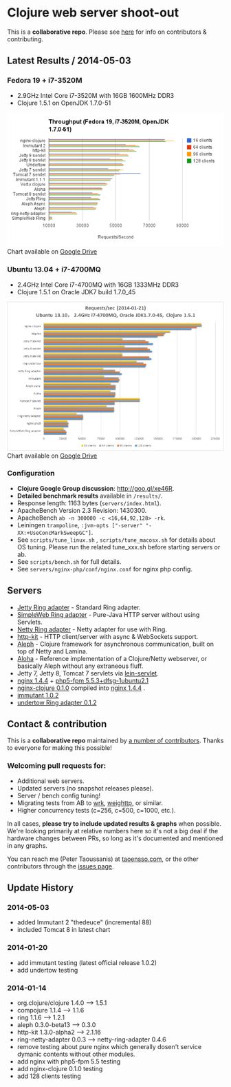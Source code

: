 # Clojure web server shoot-out

This is a **collaborative repo**. Please see [here](#contact--contribution) for info on contributors & contributing.

## Latest Results / 2014-05-03

### Fedora 19 + i7-3520M

  * 2.9GHz Intel Core i7-3520M with 16GB 1600MHz DDR3
  * Clojure 1.5.1 on OpenJDK 1.7.0-51

  ![Performance comparison chart](results/20140503-01-04.png)
  Chart available on [Google Drive](http://goo.gl/2FtAFy)

### Ubuntu 13.04 + i7-4700MQ

  * 2.4GHz Intel Core i7-4700MQ with 16GB 1333MHz DDR3
  * Clojure 1.5.1 on Oracle JDK7 build  1.7.0_45

  ![Performance comparison chart](results/20140121-14-30.png)
  Chart available on [Google Drive](http://goo.gl/XrHk7C)

### Configuration

  * **Clojure Google Group discussion**: http://goo.gl/xe46R.
  * **Detailed benchmark results** available in `/results/`.
  * Response length: 1163 bytes (`servers/index.html`).
  * ApacheBench Version 2.3 Revision: 1430300.
  * ApacheBench `ab -n 300000 -c <16,64,92,128> -rk`.
  * Leiningen `trampoline`, `:jvm-opts ["-server" "-XX:+UseConcMarkSweepGC"]`.
  * See `scripts/tune_linux.sh` , `scripts/tune_macosx.sh`  for details about OS tuning. Please run the related tune_xxx.sh before starting servers or ab.
  * See `scripts/bench.sh` for full details.
  * See `servers/nginx-php/conf/nginx.conf` for nginx php config.


## Servers

  * [Jetty Ring adapter](https://github.com/ring-clojure/ring) - Standard Ring adapter.
  * [SimpleWeb Ring adapter](https://github.com/netmelody/ring-simpleweb-adapter) - Pure-Java HTTP server without using Servlets.
  * [Netty Ring adapter](https://github.com/shenfeng/async-ring-adapter) - Netty adapter for use with Ring.
  * [http-kit](https://github.com/shenfeng/http-kit) - HTTP client/server with async & WebSockets support.
  * [Aleph](https://github.com/ztellman/aleph) - Clojure framework for asynchronous communication, built on top of Netty and Lamina.
  * [Aloha](https://github.com/ztellman/aloha) - Reference implementation of a Clojure/Netty webserver, or basically Aleph without any extraneous fluff.
  * Jetty 7, Jetty 8, Tomcat 7 servlets via [lein-servlet](https://github.com/kumarshantanu/lein-servlet).
  * [nginx 1.4.4](http://nginx.org) + [php5-fpm 5.5.3+dfsg-1ubuntu2.1](http://php-fpm.org/)
  * [nginx-clojure 0.1.0](https://github.com/xfeep/nginx-clojure) compiled into [nginx 1.4.4](http://nginx.org)  .
  * [immutant 1.0.2](http://immutant.org/)
  * [undertow Ring adapter 0.1.2](https://github.com/piranha/ring-undertow-adapter)


## Contact & contribution

This is a **collaborative repo** maintained by [a number of contributors](https://github.com/ptaoussanis/clojure-web-server-benchmarks/graphs/contributors). Thanks to everyone for making this possible!

### Welcoming pull requests for:
  * Additional web servers.
  * Updated servers (no snapshot releases please).
  * Server / bench config tuning!
  * Migrating tests from AB to [wrk](https://github.com/wg/wrk), [weighttp](https://github.com/lighttpd/weighttp), or similar.
  * Higher concurrency tests (c=256, c=500, c=1000, etc.).

In all cases, **please try to include updated results & graphs** when possible. We're looking primarily at relative numbers here so it's not a big deal if the hardware changes between PRs, so long as it's documented and mentioned in any graphs.

You can reach me (Peter Taoussanis) at [taoensso.com](https://www.taoensso.com), or the other contributors through the [issues page](https://github.com/ptaoussanis/clojure-web-server-benchmarks/issues?state=open).


## Update History

### 2014-05-03

  * added Immutant 2 "thedeuce" (incremental 88)
  * included Tomcat 8 in latest chart

### 2014-01-20

  * add immutant testing (latest official release 1.0.2)
  * add undertow testing

### 2014-01-14

  * org.clojure/clojure 1.4.0 --> 1.5.1
  * compojure    1.1.4        --> 1.1.6
  * ring         1.1.6        --> 1.2.1
  * aleph        0.3.0-beta13 --> 0.3.0
  * http-kit     1.3.0-alpha2 --> 2.1.16
  * ring-netty-adapter 0.0.3 -->  netty-ring-adapter 0.4.6
  * remove testing about pure nginx which generally dosen't service dymanic contents without other modules.
  * add nginx with php5-fpm 5.5 testing
  * add nginx-clojure 0.1.0 testing
  * add 128 clients testing
